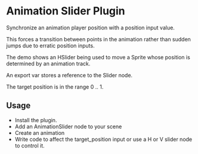 # Animation Slider Plugin

Synchronize an animation player position with a position input value.

This forces a transition between points in the animation rather than sudden jumps due to erratic position inputs.

The demo shows an HSlider being used to move a Sprite whose position is determined by an animation track.

An export var stores a reference to the Slider node.

The target position is in the range 0 .. 1.

## Usage

* Install the plugin.
* Add an AnimationSlider node to your scene
* Create an animation
* Write code to affect the target_position input or use a H or V slider node to control it.
